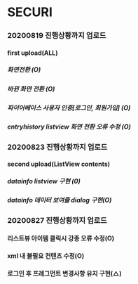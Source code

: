 # SECURI
### 20200819 진행상황까지 업로드
#### first upload(ALL)
##### 화면전환 (O)
##### 바뀐 화면 전환 (O)
##### 파이어베이스 사용자 인증[로그인, 회원가입] (O)
##### entryhistory listview 화면 전환 오류 수정 (O)


### 20200823 진행상황까지 업로드
#### second upload(ListView contents)
##### datainfo listview 구현 (0)
##### datainfo 데이터 보여줄 dialog 구현(O)


### 20200827 진행상황까지 업로드
#### 리스트뷰 아이템 클릭시 강종 오류 수정(O)
#### xml 내 불필요 컨텐츠 수정(O)
#### 로그인 후 프레그먼트 변경사항 유지 구현(△)

